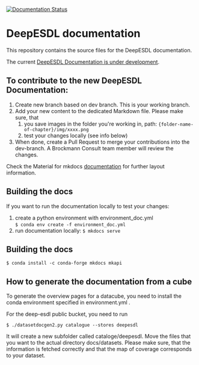 [![Documentation Status](https://readthedocs.org/projects/deepesdl/badge/?version=latest)](https://deepesdl.readthedocs.io/en/latest/?badge=latest)

# DeepESDL documentation

This repository contains the source files for the DeepESDL documentation.


The current [DeepESDL Documentation is under development](https://deepesdl.github.io/deepesdl-doc/dev/).

## To contribute to the new DeepESDL Documentation:
1. Create new branch based on dev branch. This is your working branch.
2. Add your new content to the dedicated Markdown file. Please make sure, that
   1. you save images in the folder you're working in,
      path: `{folder-name-of-chapter}/img/xxxx.png`
   2. test your changes locally (see info below)
3. When done, create a Pull Request to merge your contributions into the 
   dev-branch. A Brockmann Consult team member will review the changes.


Check the Material for mkdocs 
[documentation](https://squidfunk.github.io/mkdocs-material/setup/) for 
further layout information.

## Building the docs
If you want to run the documentation locally to test your changes:

1. create a python environment with environment_doc.yml   
   `$ conda env create -f environment_doc.yml`
2. run documentation locally: `$ mkdocs serve`



## Building the docs

    $ conda install -c conda-forge mkdocs mkapi

## How to generate the documentation from a cube

To generate the overview pages for a datacube, you need to install the 
conda environment specified in environment.yml .

For the deep-esdl public bucket, you need to run 

    $ ./datasetdocgen2.py catalogue --stores deepesdl

It will create a new subfolder called cataloge/deepesdl. Move the files 
that you want to the actual directory docs/datasets. Please make sure, that 
the information is fetched correctly and that the map of coverage 
corresponds to your dataset. 